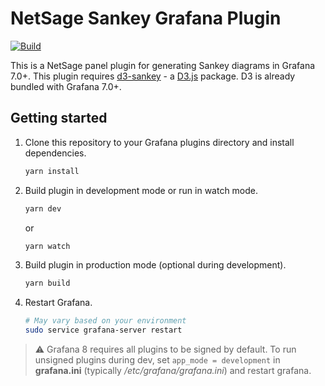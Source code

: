 # NetSage Sankey Grafana Plugin

[![Build](https://github.com/bijujacob/netsage-sankey-v3/workflows/CI/badge.svg)](https://github.com/bijujacob/netsage-sankey-v3/actions?query=workflow%3A%22CI%22)

This is a NetSage panel plugin for generating Sankey diagrams in Grafana 7.0+. This plugin requires [d3-sankey](https://github.com/d3/d3-sankey) - a [D3.js](https://github.com/d3) package. D3 is already bundled with Grafana 7.0+.

## Getting started

1. Clone this repository to your Grafana plugins directory and install dependencies.

   ```bash
   yarn install
   ```

2. Build plugin in development mode or run in watch mode.

   ```bash
   yarn dev
   ```

   or

   ```bash
   yarn watch
   ```

3. Build plugin in production mode (optional during development).

   ```bash
   yarn build
   ```

4. Restart Grafana.

   ```bash
   # May vary based on your environment
   sudo service grafana-server restart
   
   ```

> :warning:
Grafana 8 requires all plugins to be signed by default. To run unsigned plugins during dev, set `app_mode = development` in **grafana.ini** (typically _/etc/grafana/grafana.ini_) and restart grafana.
